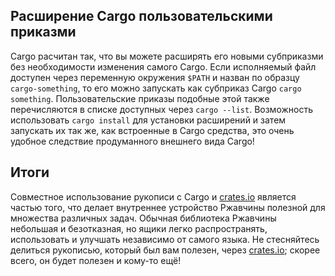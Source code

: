 ## Расширение Cargo пользовательскими приказми

Cargo расчитан так, что вы можете расширять его новыми субприказми без необходимости изменения самого Cargo. Если исполняемый файл доступен через переменную окружения `$PATH` и назван по образцу `cargo-something`, то его можно запускать как субприказ Cargo `cargo something`. Пользовательские приказы подобные этой также перечисляются в списке доступных через `cargo --list`. Возможность использовать `cargo install` для установки расширений и затем запускать их так же, как встроенные в Cargo средства, это очень удобное следствие продуманного внешнего вида Cargo!

## Итоги

Совместное использование рукописи с Cargo и [crates.io](https://crates.io/)<!-- --> является частью того, что делает внутреннее устройство Ржавчины полезной для множества различных задач. Обычная библиотека Ржавчины небольшая и безотказная, но ящики легко распространять, использовать и улучшать независимо от самого языка. Не стесняйтесь делиться рукописью, который был вам полезен, через [crates.io](https://crates.io/)<!-- -->; скорее всего, он будет полезен и кому-то ещё!
